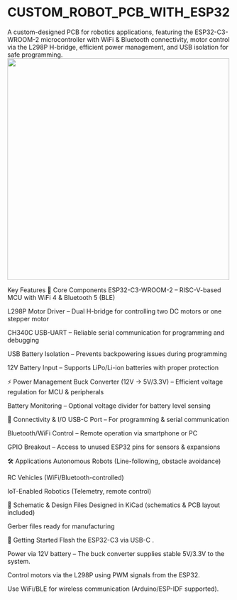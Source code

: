 # CUSTOM_ROBOT_PCB_WITH_ESP32
A custom-designed PCB for robotics applications, featuring the ESP32-C3-WROOM-2 microcontroller with WiFi & Bluetooth connectivity, motor control via the L298P H-bridge, efficient power management, and USB isolation for safe programming.
<img src="https://github.com/bejaouihamza/CUSTOM_ROBOT_PCB_WITH_ESP32/blob/main/Capture%20d'%C3%A9cran%202025-07-20%20135718.png" width="500"/>


Key Features
🚀 Core Components
ESP32-C3-WROOM-2 – RISC-V-based MCU with WiFi 4 & Bluetooth 5 (BLE)

L298P Motor Driver – Dual H-bridge for controlling two DC motors or one stepper motor

CH340C USB-UART – Reliable serial communication for programming and debugging

USB Battery Isolation – Prevents backpowering issues during programming

12V Battery Input – Supports LiPo/Li-ion batteries with proper protection

⚡ Power Management
Buck Converter (12V → 5V/3.3V) – Efficient voltage regulation for MCU & peripherals

Battery Monitoring – Optional voltage divider for battery level sensing

🔌 Connectivity & I/O
USB-C Port – For programming & serial communication

Bluetooth/WiFi Control – Remote operation via smartphone or PC

GPIO Breakout – Access to unused ESP32 pins for sensors & expansions

🛠️ Applications
Autonomous Robots (Line-following, obstacle avoidance)

RC Vehicles (WiFi/Bluetooth-controlled)

IoT-Enabled Robotics (Telemetry, remote control)

📌 Schematic & Design Files
Designed in KiCad (schematics & PCB layout included)

Gerber files ready for manufacturing

🔧 Getting Started
Flash the ESP32-C3 via USB-C .

Power via 12V battery – The buck converter supplies stable 5V/3.3V to the system.

Control motors via the L298P using PWM signals from the ESP32.

Use WiFi/BLE for wireless communication (Arduino/ESP-IDF supported).
